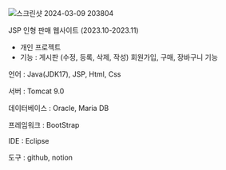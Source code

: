![스크린샷 2024-03-09 203804](https://github.com/tenxx10/JSP-doll-project/assets/143534556/f5d866ac-cf74-4f60-a244-6b688ae118a8)


JSP 인형 판매 웹사이트
(2023.10-2023.11) 



- 개인 프로젝트
- 기능 : 게시판 (수정, 등록, 삭제, 작성) 회원가입, 구매, 장바구니 기능

언어 : Java(JDK17), JSP, Html, Css

서버 : Tomcat 9.0

데이터베이스 : Oracle, Maria DB

프레임워크 : BootStrap

IDE : Eclipse

도구 : github, notion



